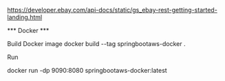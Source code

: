 https://developer.ebay.com/api-docs/static/gs_ebay-rest-getting-started-landing.html

*** Docker ***

Build Docker image 
docker build --tag springbootaws-docker .

Run

[//]: # (Docker will expose the port 9090 to the world redirecting to internal port 8080)
docker run -dp 9090:8080 springbootaws-docker:latest